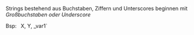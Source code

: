 Strings bestehend aus Buchstaben, Ziffern und Unterscores
beginnen mit _Großbuchstaben oder Underscore_

Bsp: `
`X, Y, _var1`